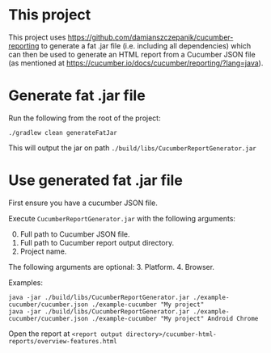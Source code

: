 # This project
This project uses https://github.com/damianszczepanik/cucumber-reporting to generate a fat .jar file (i.e. including all dependencies) which can then be used to generate an HTML report from a Cucumber JSON file (as mentioned at https://cucumber.io/docs/cucumber/reporting/?lang=java).

# Generate fat .jar file
Run the following from the root of the project:
```
./gradlew clean generateFatJar
```

This will output the jar on path `./build/libs/CucumberReportGenerator.jar`

# Use generated fat .jar file
First ensure you have a cucumber JSON file.

Execute `CucumberReportGenerator.jar` with the following arguments:

0. Full path to Cucumber JSON file.
1. Full path to Cucumber report output directory.
2. Project name.

The following arguments are optional:
3. Platform.
4. Browser.

Examples:
```
java -jar ./build/libs/CucumberReportGenerator.jar ./example-cucumber/cucumber.json ./example-cucumber "My project"
java -jar ./build/libs/CucumberReportGenerator.jar ./example-cucumber/cucumber.json ./example-cucumber "My project" Android Chrome
```

Open the report at `<report output directory>/cucumber-html-reports/overview-features.html`
